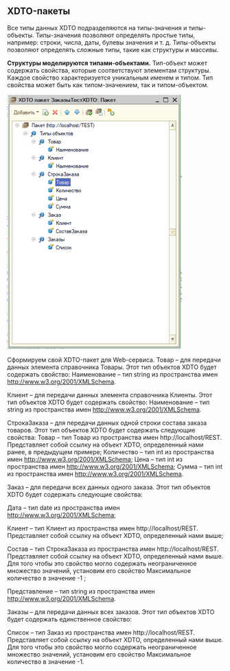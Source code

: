 ## XDTO-пакеты

Все типы данных XDTO подразделяются на типы-значения и типы-объекты. Типы-значения позволяют определять простые типы, например: строки, числа, даты, булевы значения и т. д. Типы-объекты позволяют определять сложные типы, такие как структуры и массивы.

**Структуры моделируются типами-объектами.** Тип-объект может содержать свойства, которые соответствуют элементам структуры. Каждое свойство характеризуется уникальным именем и типом. Тип свойства может быть как типом-значением, так и типом-объектом.
 
![XDTO-пакет](https://raw.githubusercontent.com/grydni4ok/1C/main/%D0%A2%D0%B5%D1%85%D0%BD%D0%BE%D0%BB%D0%BE%D0%B3%D0%B8%D0%B8%20%D0%B8%D0%BD%D1%82%D0%B5%D0%B3%D1%80%D0%B0%D1%86%D0%B8%D0%B8/XDTO-%D0%BF%D0%B0%D0%BA%D0%B5%D1%82.png)

Сформируем свой XDTO-пакет для Web-сервиса.
Товар – для передачи данных элемента справочника Товары. Этот тип объектов XDTO будет содержать свойство:
 Наименование – тип string из пространства имен http://www.w3.org/2001/XMLSchema.

Клиент – для передачи данных элемента справочника Клиенты. Этот тип объектов XDTO будет содержать свойство:
 Наименование – тип string из пространства имен http://www.w3.org/2001/XMLSchema.

СтрокаЗаказа – для передачи данных одной строки состава заказа товаров. Этот тип объектов XDTO будет содержать следующие свойства:
 Товар – тип Товар из пространства имен http://localhost/REST. Представляет собой ссылку на объект XDTO, определенный нами ранее, в предыдущем примере;
 Количество – тип int из пространства имен http://www.w3.org/2001/XMLSchema;
 Цена – тип int из пространства имен http://www.w3.org/2001/XMLSchema;
 Сумма – тип int из пространства имен http://www.w3.org/2001/XMLSchema.


Заказ – для передачи всех данных одного заказа. Этот тип объектов XDTO будет содержать следующие свойства:

Дата – тип date из пространства имен http://www.w3.org/2001/XMLSchema;

Клиент – тип Клиент из пространства имен http://localhost/REST. Представляет собой ссылку на объект XDTO, определенный нами выше;

Состав – тип СтрокаЗаказа из пространства имен http://localhost/REST. Представляет собой ссылку на объект XDTO, определенный нами выше. Для того чтобы это свойство могло содержать неограниченное множество значений, установим его свойство Максимальное количество в значение -1 ;

Представление – тип string из пространства имен http://www.w3.org/2001/XMLSchema.


Заказы – для передачи данных всех заказов. Этот тип объектов XDTO будет содержать единственное свойство:

Список – тип Заказ из пространства имен http://localhost/REST. Представляет собой ссылку на объект XDTO, определенный нами выше. Для того чтобы это свойство могло содержать неограниченное множество значений, установим его свойство Максимальное количество в значение -1.
